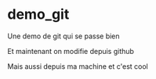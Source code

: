 # demo_git
Une demo de git qui se passe bien

Et maintenant on modifie depuis github

Mais aussi depuis ma machine et c'est cool
